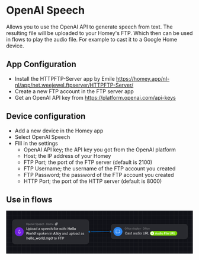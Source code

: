 # OpenAI Speech

Allows you to use the OpenAI API to generate speech from text. The resulting file will be uploaded to your Homey's FTP.
Which then can be used in flows to play the audio file. For example to cast it to a Google Home device.

## App Configuration
- Install the HTTPFTP-Server app by Emile https://homey.app/nl-nl/app/net.weejewel.ftpserver/HTTPFTP-Server/
- Create a new FTP account in the FTP server app
- Get an OpenAI API key from https://platform.openai.com/api-keys 

## Device configuration
- Add a new device in the Homey app
- Select OpenAI Speech
- FIll in the settings
  - OpenAI API key; the API key you got from the OpenAI platform
  - Host; the IP address of your Homey
  - FTP Port; the port of the FTP server (default is 2100)
  - FTP Username; the username of the FTP account you created
  - FTP Password; the password of the FTP account you created
  - HTTP Port; the port of the HTTP server (default is 8000)

## Use in flows

![example_flow.png](docs/example_flow.png)
